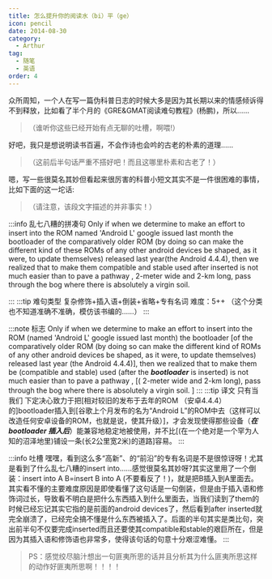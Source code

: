 ```yaml
---
title: 怎么提升你的阅读水（bi）平（ge）
icon: pencil
date: 2014-08-30
category:
  - Arthur
tag:
  - 随笔
  - 英语
order: 4
---
```

众所周知，一个人在写一篇伪科普日志的时候大多是因为其长期以来的情感倾诉得不到释放，比如看了半个月的《GRE&GMAT阅读难句教程》(杨鹏)，所以……

> （谁听你这些已经开始有点无聊的吐槽，啊喂!）

好吧，我只是想说明读书百遍，不会作诗也会吟的古老的朴素的道理……

> （这前后半句话严重不搭好吧！而且这哪里朴素和古老了！）

 嗯，写一些很莫名其妙但看起来很厉害的科普小短文其实不是一件很困难的事情，比如下面的这一坨话:

> （请注意，该段文字描述的并非事实！）

:::info 乱七八糟的拼凑句
Only if when we determine to make an effort to insert into the ROM named 'Android L' google issued last month the bootloader of the comparatively older ROM (by doing so can make the different kind of these ROMs of any other android devices be shaped, as it were, to update themselves) released last year(the Android 4.4.4), then we realized that to make them compatible and stable used after inserted is not much easier than to pave a pathway , 2-meter wide and 2-km long, pass through the bog where there is absolutely a virgin soil.

:::
:::tip 难句类型
复杂修饰+插入语+倒装+省略+专有名词  难度：5++
（这个分类也不知道准确不准确，模仿该书编的……）
:::

:::note 标志
Only if when we determine to make an effort to insert into the ROM (named 'Android L' google issued last month) the bootloader [of the comparatively older ROM (by doing so can make  the different kind of ROMs of any other android devices be shaped, as it were, to update themselves) released last year (the Android 4.4.4)],  then we realized that to make them be (compatible and stable) used (after the ***bootloader*** is inserted) is not much easier than to pave a pathway , [( 2-meter wide and 2-km long),  pass through the bog where there is absolutely a virgin soil. ]
:::
:::tip 译文
只有当我们 下定决心致力于把[相对较旧的发布于去年的ROM （安卓4.4.4）的]bootloader插入到[谷歌上个月发布的名为“Android L”的ROM中去（这样可以改造任何安卓设备的ROM，也就是说，使其升级）]，才会发现使得那些设备（***在bootloader 插入后***）能兼容地稳定地被使用，并不比[(在一个绝对是一个罕为人知的沼泽地里)铺设一条(长2公里宽2米)的道路]容易。
:::

:::info 吐槽
嘿嘿，看到这么多“高新”、的“前沿”的专有名词是不是很惊讶呀！尤其是看到了什么乱七八糟的insert into……感觉很莫名其妙呀?其实这里用了一个倒装：insert into A B=insert B into A (不要看反了！)，就是把B插入到A里面去。其实看不懂的主要难度原因是即使看懂了这句话是一句倒装，但是由于插入语和修饰词过长，导致看不明白是把什么东西插入到什么里面去，当我们读到了them的时候已经忘记其实它指的是前面的android devices了，然后看到after inserted就完全崩溃了，已经完全搞不懂是什么东西被插入了。后面的半句其实是类比句，突出前半句不仅要完成inserted而且还要使其compatible和stable的艰巨所在，但是因为其插入语和修饰语也非常多，使得该句话的句意十分艰涩难懂。
:::

> PS：感觉绞尽脑汁想出一句匪夷所思的话并且分析其为什么匪夷所思这样的动作好匪夷所思啊！！！！

